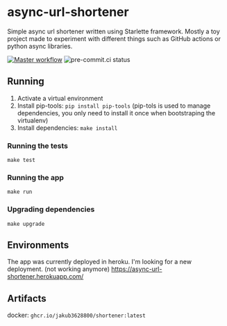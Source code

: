 
# async-url-shortener

Simple async url shortener written using Starlette framework. Mostly a toy project made to experiment with different
things such as GitHub actions or python async libraries.

[![Master workflow](https://github.com/Jakub3628800/async-url-shortener/actions/workflows/master.yml/badge.svg?branch=master)](https://github.com/Jakub3628800/async-url-shortener/actions/workflows/python-app.yml)
![pre-commit.ci status](https://results.pre-commit.ci/badge/github/Jakub3628800/async-url-shortener/master.svg)


## Running
1. Activate a virtual environment
2. Install pip-tools: `pip install pip-tools` (pip-tols is used to manage dependencies, you only need to install it once when bootstraping the virtualenv)
3. Install dependencies: `make install`

### Running the tests
`make test`

### Running the app
`make run`

### Upgrading dependencies
`make upgrade`

## Environments
The app was currently deployed in heroku. I'm looking for a new deployment.
(not working anymore)
https://async-url-shortener.herokuapp.com/

## Artifacts
docker: `ghcr.io/jakub3628800/shortener:latest`
